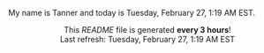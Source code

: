 My name is Tanner and today is Tuesday, February 27, 1:19 AM EST.

<p align="center">This <i>README</i> file is generated <b>every 3 hours</b>!</br>Last refresh: Tuesday, February 27, 1:19 AM EST<br /></p>
